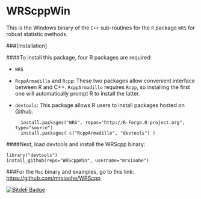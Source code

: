 WRScppWin
=========

This is the Windows binary of the `C++` sub-routines for the `R` package `WRS` for robust statistic methods.

###[Installation]

####To install this package, four R packages are required:

* `WRS`
* `RcppArmadillo` and `Rcpp`: These two packages allow convenient interface between R and C++. `RcppArmadillo` requires `Rcpp`, so installing the first one will automatically prompt R to install the latter.
* `devtools`: This package allows R users to install packages hosted on Github.

        install.packages("WRS", repos="http://R-Forge.R-project.org", type="source")
        install.packages( c("RcppArmadillo", "devtools") )

####Next, load devtools and install the WRScpp binary:

    library("devtools")
    install_github(repo="WRScppWin", username="mrxiaohe")  



###For the `Mac` binary and examples, go to this link: https://github.com/mrxiaohe/WRScpp


[![Bitdeli Badge](https://d2weczhvl823v0.cloudfront.net/mrxiaohe/wrscppwin/trend.png)](https://bitdeli.com/free "Bitdeli Badge")

